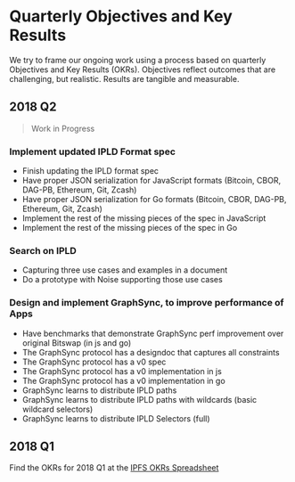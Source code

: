 # Quarterly Objectives and Key Results

We try to frame our ongoing work using a process based on quarterly Objectives and Key Results (OKRs). Objectives reflect outcomes that are challenging, but realistic. Results are tangible and measurable.

## 2018 Q2

> Work in Progress

### Implement updated IPLD Format spec

 - Finish updating the IPLD format spec
 - Have proper JSON serialization for JavaScript formats (Bitcoin, CBOR, DAG-PB, Ethereum, Git, Zcash)
 - Have proper JSON serialization for Go formats (Bitcoin, CBOR, DAG-PB, Ethereum, Git, Zcash)
 - Implement the rest of the missing pieces of the spec in JavaScript
 - Implement the rest of the missing pieces of the spec in Go

### Search on IPLD

 - Capturing three use cases and examples in a document
 - Do a prototype with Noise supporting those use cases

### Design and implement GraphSync, to improve performance of Apps

 - Have benchmarks that demonstrate GraphSync perf improvement over original Bitswap (in js and go)
 - The GraphSync protocol has a designdoc that captures all constraints
 - The GraphSync protocol has a v0 spec
 - The GraphSync protocol has a v0 implementation in js
 - The GraphSync protocol has a v0 implementation in go
 - GraphSync learns to distribute IPLD paths
 - GraphSync learns to distribute IPLD paths with wildcards (basic wildcard selectors)
 - GraphSync learns to distribute IPLD Selectors (full)


## 2018 Q1

Find the OKRs for 2018 Q1 at the [IPFS OKRs Spreadsheet](https://docs.google.com/spreadsheets/d/1Lfd91hi3nFlLRS1r-FHvK2ip2Ll6ukraufCgepw43bw)
